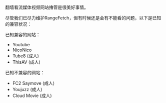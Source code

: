 翻墙看流媒体视频网站擼管是很美好事情。

尽管我们已尽力维护RangeFetch，但有时候还是会有不能看的问题，以下是已知的兼容状况：

已知兼容的网站：
  * Youtube
  * NicoNico
  * Tube8 (成人)
  * ThisAV (成人)

已知不兼容的网站：
  * FC2 Saymove (成人)
  * Youjuzz (成人)
  * Cloud Movie (成人)